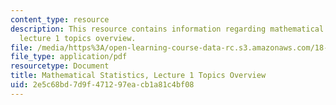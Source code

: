```yaml
---
content_type: resource
description: This resource contains information regarding mathematical statistics,
  lecture 1 topics overview.
file: /media/https%3A/open-learning-course-data-rc.s3.amazonaws.com/18-655-mathematical-statistics-spring-2016/2e5c68bd7d9f471297eacb1a81c4bf08_MIT18_655S16_LecNote1.pdf
file_type: application/pdf
resourcetype: Document
title: Mathematical Statistics, Lecture 1 Topics Overview
uid: 2e5c68bd-7d9f-4712-97ea-cb1a81c4bf08
---
```

